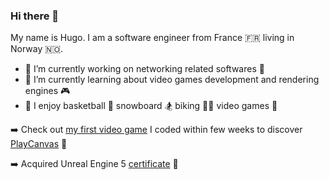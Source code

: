 ### Hi there 👋

My name is Hugo. I am a software engineer from France 🇫🇷 living in Norway 🇳🇴.

- 🔭 I’m currently working on networking related softwares 🛜
- 🌱 I’m currently learning about video games development and rendering engines 🎮
- 👟 I enjoy basketball 🏀 snowboard 🏂 biking 🚴‍♂️ video games 👾

➡️ Check out [my first video game](https://playcanv.as/p/5b4da0ee/) I coded within few weeks to discover [PlayCanvas](https://playcanvas.com/) 👾

➡️ Acquired Unreal Engine 5 [certificate](https://www.udemy.com/certificate/UC-be675e27-28d7-4d1a-b2b3-e75422305195/) 🏅


<!--
**hugo3m/hugo3m** is a ✨ _special_ ✨ repository because its `README.md` (this file) appears on your GitHub profile.

Here are some ideas to get you started:

- 🔭 I’m currently working on ...
- 🌱 I’m currently learning ...
- 👯 I’m looking to collaborate on ...
- 🤔 I’m looking for help with ...
- 💬 Ask me about ...
- 📫 How to reach me: ...
- 😄 Pronouns: ...
- ⚡ Fun fact: ...
-->
